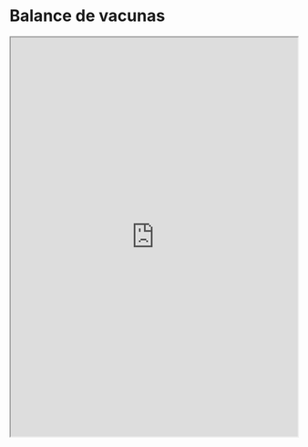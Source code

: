 # Balance de vacunas 

<iframe src="https://github.com/pandemiaventana/pandemiaventana/blob/main/out/vacuna/pdf/ult/ult.pdf" width="100%" height="700px">
</iframe>